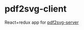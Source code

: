 # pdf2svg-client
React+redux app for [pdf2svg-server](https://github.com/sharpfuryz/pdf2svg-server)
